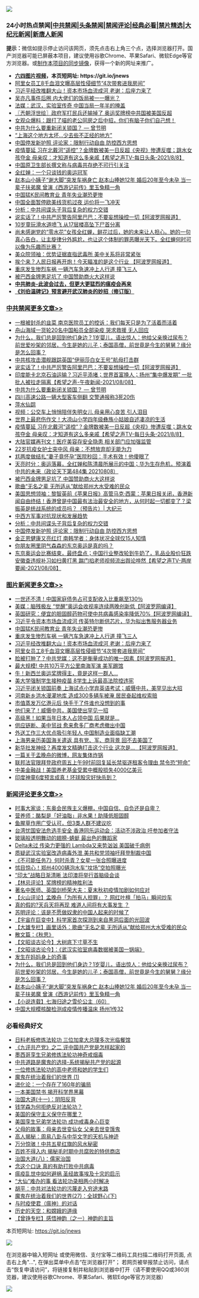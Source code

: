 ![](https://raw.githubusercontent.com/fqnews/bnews/master/64photo/fqnews-qr.jpg)

<div id="tt">
<h3>24小时热点禁闻|<a href="#%E4%B8%AD%E5%85%B1%E7%A6%81%E9%97%BB%E6%9B%B4%E5%A4%9A%E6%96%87%E7%AB%A0">中共禁闻</a>|<a href="#%E5%9B%BE%E7%89%87%E6%96%B0%E9%97%BB%E6%9B%B4%E5%A4%9A%E6%96%87%E7%AB%A0">头条禁闻</a>|<a href="#%E6%96%B0%E9%97%BB%E8%AF%84%E8%AE%BA%E6%9B%B4%E5%A4%9A%E6%96%87%E7%AB%A0">禁闻评论|<a href="#%E5%BF%85%E7%9C%8B%E7%BB%8F%E5%85%B8%E5%A5%BD%E6%96%87">经典必看|<a href="/video.md#%E7%A6%81%E7%89%87%E7%B2%BE%E9%80%89">禁片精选</a>|<a href="https://github.com/fqnews/djy/blob/master/gb/nf1351518.md#1">大纪元新闻</a>|<a href="https://github.com/fqnews/ntdtv/blob/master/gb/prog204.md#1">新唐人新闻</a></h3>
<div><b>提示：</b>微信如提示停止访问该网页，须先点击右上角三个点，选择浏览器打开。国产浏览器可能已屏蔽本项目，建议使用谷歌Chrome、苹果Safari、微软Edge等官方浏览器。或<a href="https://github.com/fqnews/bnews/blob/master/%E5%88%B6%E4%BD%9Cgit%E7%A6%81%E9%97%BB%E9%95%9C%E5%83%8F.md">制作本项目的同步镜像</a>，获得一个新的网址来推广。</div>
<ul>
<li><b><a href="http://d1.bdrive.tk/64.mp4" target="_blank">六四图片视频</a>，本页短网址: https://git.io/jnews</b></li>
<li><a href="/topimagenews/20210809/1602711.md">阿里女员工8千血泪文曝高层性侵细节“4次带套进我房间”</a></li>
<li><a href="/topimagenews/20210809/1602741.md">习近平经改推翻大山！资本市场血流成河 老谢：后座力来了</a></li>
<li><a href="/yule/20210809/1602836.md">吴亦凡事件后圈 内大佬们的饭局被一一曝光？</a></li>
<li><a href="/headline/20210809/1602740.md">法媒：武汉，实验室传奇 中国当局一年半的掩盖</a></li>
<li><a href="/ssgc/20210809/1602760.md">〖兲朝浮世绘〗政府军打民兵还输掉了 奥运奖牌榜中共国被美国反超</a></li>
<li><a href="/bannedvideo/20210809/1602774.md">女观众爆料：跟打了喵的老公同房之后中招，你们有脑子你们自己想！</a></li>
<li><a href="/comments/20210809/1603023.md">中共为什么要重新闭关锁国？ — 曾节明</a></li>
<li><a href="/cnnews/20210809/1602927.md">“上海这个地方太坏...少去些不正经的地方”</a></li>
<li><a href="/cbnews/20210809/1602717.md">中国停发新护照 评论家：限制行动自由 防控西方思想</a></li>
<li><a href="/comments/20210809/1602928.md">疫情蔓延 习在北戴河“遥控”？金牌数被美一日反超《央视》惨遭反噬；跳水女孩夺金 母亲叹：才知道有这么多亲戚【希望之声TV-每日头条-2021/8/8】</a></li>
<li><a href="/headline/20210809/1602817.md">中国原卫生部长撰文称与病毒共存绝不可行引关注</a></li>
<li><a href="/comments/20210809/1602831.md">全红婵：一个只谈钱的奥运冠军</a></li>
<li><a href="/comments/20210809/1603117.md">赵本山小姨子“谢大脚”突发车祸身亡 赵本山捧她12年 婚后20年至今未孕 当一辈子扶弟魔 曾演《西游记前传》里玉兔精一角</a></li>
<li><a href="/topimagenews/20210809/1602818.md">中国猛K民间教育业 青年失业潮恐更惨</a></li>
<li><a href="/finance/20210809/1602723.md">中国全面暂停欧美线货机过夜 运价将一飞冲天</a></li>
<li><a href="/cbnews/20210809/1602728.md">分析：中共间谍头子背后复杂的权力交错</a></li>
<li><a href="/cbnews/20210809/1603103.md">说实话了！中共严厉警告阿里巴巴：不要妄想操控一切【阿波罗网报道】</a></li>
<li><a href="/lifebaike/20210809/1602768.md">10岁童玩滑水道喷飞 从17层楼高坠下尸首分离</a></li>
<li><a href="/bannedvideo/20210809/1602940.md">尚未感谢党的“零水花”女孩全红蝉，鲜花过后，她的未来让人担心。她的一句真心告白，让主旋律分外尴尬，也让这个体制的罪恶曝光天下。全红蝉何时可以像为乐趣而比赛？</a></li>
<li><a href="/comments/20210809/1602765.md">美众院领袖：优势证据直指武毒所 美中关系将非常紧张</a></li>
<li><a href="/finance/20210809/1602961.md">挨个来？人民日报再开炮！今天瞄准的是这个行业 【阿波罗网报道】</a></li>
<li><a href="/topimagenews/20210809/1602751.md">重庆发生惨烈车祸 一辆汽车急速冲上人行道 撞飞三人</a></li>
<li><a href="/cbnews/20210809/1602844.md">被巴西金牌男足坑了 中国赞助商火大这样说</a></li>
<li><b><a href="/comments/20200211/1275071.md" target="_blank">中共肺炎-此波会过去，但更大更猛烈的瘟疫会再来</a></b></li>
<li><b><a href="/comments/20200207/1272816.md" target="_blank">《刘伯温碑记》预言避开武汉肺炎的妙招（修订版）</a></b></li>
</ul>
</div>

<div class="catlist">
<h3><a href="/cbnews/" target="_blank">中共禁闻</a><span><a href="/cbnews/" target="_blank" rel="nofollow">更多文章>></a></span></h3>
<ul>
<li><a href="/cbnews/20210809/1603191.md" target="_blank">一根被封杀的韭菜 南京医院员工的控诉：我们每天只是为了活着而活着</a></li>
<li><a href="/cbnews/20210809/1603151.md" target="_blank">舟山海域一货轮20名中国船员全部染疫 哭求救援 无人回应</a></li>
<li><a href="/comments/20210809/1603121.md" target="_blank">为什么，我们总是回到他们身边？1岁婴儿，语出惊人：他给父亲换过尿布？前世爱吵架的邻居，今生是她的儿子；泰国高僧，前世竟是今生的舅舅？缘分是怎么回事？</a></li>
<li><a href="/cbnews/20210809/1603104.md" target="_blank">中共核攻击潜舰跟踪英国“伊丽莎白女王号”航母打击群</a></li>
<li><a href="/cbnews/20210809/1603103.md" target="_blank">说实话了！中共严厉警告阿里巴巴：不要妄想操控一切【阿波罗网报道】</a></li>
<li><a href="/comments/20210809/1603035.md" target="_blank">印度能卡北京石油运输？习近平添堵；世界首富换人；扬州“集中爆发期” 一批批人被拉走隔离【希望之声-午夜新闻-2021/08/08】</a></li>
<li><a href="/comments/20210809/1603023.md" target="_blank">中共为什么要重新闭关锁国？ — 曾节明</a></li>
<li><a href="/cbnews/20210809/1603034.md" target="_blank">四川高速公路一辆大型客车侧翻 交警通报称3死20伤</a></li>
<li><a href="/cbnews/20210809/1603030.md" target="_blank">萍水仙踪</a></li>
<li><a href="/cbnews/20210809/1602988.md" target="_blank">视频：公交车上悄悄陪伴失明女儿 母亲用心良苦 引人泪目</a></li>
<li><a href="/cbnews/20210809/1602970.md" target="_blank">世界上最悲伤作文！大凉山小学四年级彝族小姑娘自述凄凉的生活</a></li>
<li><a href="/comments/20210809/1602928.md" target="_blank">疫情蔓延 习在北戴河“遥控”？金牌数被美一日反超《央视》惨遭反噬；跳水女孩夺金 母亲叹：才知道有这么多亲戚【希望之声TV-每日头条-2021/8/8】</a></li>
<li><a href="/cbnews/20210809/1602908.md" target="_blank">大陆官媒再刊文！医疗美容存安全隐患 相关部门应加强监管</a></li>
<li><a href="/cbnews/20210809/1602872.md" target="_blank">22岁抗疫女护士突中风 母亲：不想放弃却无能为力</a></li>
<li><a href="/cbnews/20210809/1602871.md" target="_blank">尪两度做结扎“妻子竟怀孕”医院秒回：手术有效！他傻眼了</a></li>
<li><a href="/cbnews/20210809/1602869.md" target="_blank">天亮时分：奥运落幕，全红婵和陈清晨所展示的中国；华为生存危机，预演着中共的未来（政论天下第484集 20210808）</a></li>
<li><a href="/cbnews/20210809/1602844.md" target="_blank">被巴西金牌男足坑了 中国赞助商火大这样说</a></li>
<li><a href="/comments/20210809/1602826.md" target="_blank">歌曲“无名之辈 无所适从”献给郑州大水受难的民众</a></li>
<li><a href="/cbnews/20210809/1602825.md" target="_blank">美国思想领袖：黎智英前《苹果日报》高管马克·西蒙：苹果日报关闭，香港新闻自由终结！香港曾是中国最有法治最安全的地方，从何时起一切都变了？梁振英是统战系统的成员吗？（预告片）| 大纪元</a></li>
<li><a href="/comments/20210809/1602819.md" target="_blank">中西方军事对抗现状和发展趋势</a></li>
<li><a href="/cbnews/20210809/1602728.md" target="_blank">分析：中共间谍头子背后复杂的权力交错</a></li>
<li><a href="/cbnews/20210809/1602717.md" target="_blank">中国停发新护照 评论家：限制行动自由 防控西方思想</a></li>
<li><a href="/cbnews/20210808/1602706.md" target="_blank">金正恩健康又亮红灯 南韩学者：身体状况全球仅15人知情</a></li>
<li><a href="/comments/20210808/1602684.md" target="_blank">你朋友圈里阴气森森的东京奥运是真的吗？</a></li>
<li><a href="/comments/20210808/1602677.md" target="_blank">东京奥运会比赛结束，最终盘点；中国行业整改轮到牛奶了，乳品业股价狂跌安徽查违规补习如扫黄打黑 踹门掐老师视频流出舆论哗然【希望之声TV-两岸要闻-2021/08/08】</a></li>

</ul>
</div>
<div class="catlist">
<h3><a href="/topimagenews/" target="_blank">图片新闻</a><span><a href="/topimagenews/" target="_blank" rel="nofollow">更多文章>></a></span></h3>
<ul>
<li><a href="/topimagenews/20210809/1603201.md" target="_blank">一世还不清！中国家庭债务占可支配收入比重飙至130％</a></li>
<li><a href="/topimagenews/20210809/1603179.md" target="_blank">美媒：脑残极左 “觉醒”奥运会收视率连续两晚创新低【阿波罗网编译】</a></li>
<li><a href="/topimagenews/20210809/1603160.md" target="_blank">英国研究：便宜的胆固醇药物可使中共病毒感染率降低70%【阿波罗网编译】</a></li>
<li><a href="/topimagenews/20210809/1603159.md" target="_blank">习近平令资本市场血流成河 传英特尔断供芯片，华为拟出售服务器业务</a></li>
<li><a href="/topimagenews/20210809/1602818.md" target="_blank">中国猛K民间教育业 青年失业潮恐更惨</a></li>
<li><a href="/topimagenews/20210809/1602751.md" target="_blank">重庆发生惨烈车祸 一辆汽车急速冲上人行道 撞飞三人</a></li>
<li><a href="/topimagenews/20210809/1602741.md" target="_blank">习近平经改推翻大山！资本市场血流成河 老谢：后座力来了</a></li>
<li><a href="/topimagenews/20210809/1602711.md" target="_blank">阿里女员工8千血泪文曝高层性侵细节“4次带套进我房间”</a></li>
<li><a href="/topimagenews/20210808/1602555.md" target="_blank">脸被打肿了？中共党媒：这不是衡量成功的唯一因素【阿波罗网报道】</a></li>
<li><a href="/topimagenews/20210808/1602348.md" target="_blank">最大规模! 中共10万平方公里南海军演 美军踢馆</a></li>
<li><a href="/topimagenews/20210808/1602336.md" target="_blank">牛！新西兰奥运奖牌得主，竟是这样一群人…</a></li>
<li><a href="/topimagenews/20210808/1602263.md" target="_blank">美大学强制学生接种疫苗 8学生上诉最高法院控违宪</a></li>
<li><a href="/topimagenews/20210807/1602111.md" target="_blank">习近平闭关锁国前奏 上海试点小学弃英语考试；威慑中共，美罕见出大招</a></li>
<li><a href="/topimagenews/20210807/1601991.md" target="_blank">河南新乡洪水漫灌地库 造成300多辆车被淹 居民奋起维权索赔</a></li>
<li><a href="/topimagenews/20210807/1601959.md" target="_blank">市值蒸发万亿港元后 快手干了件谁也没想到的事</a></li>
<li><a href="/topimagenews/20210807/1601785.md" target="_blank">他们来了！威慑中共，美国使出罕见一招</a></li>
<li><a href="/topimagenews/20210807/1601784.md" target="_blank">高级黑！如果当年日本人占领中国 后果就是…</a></li>
<li><a href="/topimagenews/20210807/1601706.md" target="_blank">供应链断、美中贸战 愈来愈多厂商考虑撤出中国</a></li>
<li><a href="/topimagenews/20210807/1601696.md" target="_blank">外送工作三大优点吸引年轻人 中国制造业面临缺工潮</a></li>
<li><a href="/topimagenews/20210806/1601588.md" target="_blank">上海男亲历美国海关遣返 具有党、军、商背景 回不去美国了</a></li>
<li><a href="/topimagenews/20210806/1601268.md" target="_blank">新华社发神经？再度发文精确打击这个行业 这次是&#8230; 【阿波罗网报道】</a></li>
<li><a href="/topimagenews/20210806/1601156.md" target="_blank">一篇关于孟晚舟的微博，网友集体炸锅</a></li>
<li><a href="/topimagenews/20210806/1601061.md" target="_blank">联邦法官限拜登政府周五上午9时前回复延长禁驱逐租客令理由 禁令恐“短命”</a></li>
<li><a href="/topimagenews/20210806/1601012.md" target="_blank">中美金融战！美国养老基金受累中概股损失4000亿美元</a></li>
<li><a href="/topimagenews/20210805/1600923.md" target="_blank">印度神童6度预言成真！环球股灾好快杀到？</a></li>

</ul>
</div>
<div class="catlist">
<h3><a href="/comments/" target="_blank">新闻评论</a><span><a href="/comments/" target="_blank" rel="nofollow">更多文章>></a></span></h3>
<ul>
<li><a href="/comments/20210809/1603221.md" target="_blank">时事大家谈：东奥会民族主义爆棚，中国自信、自负还是自卑？</a></li>
<li><a href="/comments/20210809/1603203.md" target="_blank">营养师：酪梨是「好油脂」非水果！助降低胆固醇</a></li>
<li><a href="/comments/20210809/1603202.md" target="_blank">鱼腥草作用广受认可，但3类人群不建议吃</a></li>
<li><a href="/comments/20210809/1603197.md" target="_blank">台湾忧国安法危选手安全 香港同乐运动会：活动不涉政治 吁参加者守法</a></li>
<li><a href="/comments/20210809/1603196.md" target="_blank">玻璃般透明舞动的翅膀-蜻蜓 最出色的舞蹈家</a></li>
<li><a href="/comments/20210809/1603195.md" target="_blank">Delta未过 传染力更强的 Lambda又来势汹汹 美国破千病例</a></li>
<li><a href="/comments/20210809/1603194.md" target="_blank">质疑武汉实验室改造病毒外泄 美共和党领袖吁拜登制裁中国</a></li>
<li><a href="/comments/20210809/1603180.md" target="_blank">《不可能任务7》何时杀青？女星一张合照曝进度</a></li>
<li><a href="/comments/20210809/1603178.md" target="_blank">怵目惊心！郑州4000辆泡水车“坟场”空拍照曝光</a></li>
<li><a href="/comments/20210809/1603176.md" target="_blank">“印太”战略日渐清晰 法印澳将举行首脑级会谈</a></li>
<li><a href="/comments/20210809/1603162.md" target="_blank">【林忌评论】奖牌榜的精神胜利法</a></li>
<li><a href="/comments/20210809/1603158.md" target="_blank">著名中医师、英国剑桥荣大夫：夏末秋初疫情加剧如何应对</a></li>
<li><a href="/comments/20210809/1603153.md" target="_blank">【火山评论】孟晚舟「为所有人担罪」？ 网红叶檀「拍马」瞬间炒车</a></li>
<li><a href="/comments/20210809/1603146.md" target="_blank">真的假的?天兵天将再现 难道人间将有大事发生 ？</a></li>
<li><a href="/comments/20210809/1603145.md" target="_blank">苏明评论：该是不愿做奴隶的中国人起来的时候了</a></li>
<li><a href="/comments/20210809/1603138.md" target="_blank">【宇宙在巨变中】科学家首次探测到来自黑洞后面的光回波</a></li>
<li><a href="/comments/20210809/1603137.md" target="_blank">【大雄专栏】画里话外：歌曲“无名之辈 无所适从”献给郑州大水受难的民众</a></li>
<li><a href="/comments/20210809/1603136.md" target="_blank">散文篇：《秋思》</a></li>
<li><a href="/comments/20210809/1603135.md" target="_blank">【文昭谈古论今】大树底下寸草不生</a></li>
<li><a href="/comments/20210809/1603134.md" target="_blank">【文昭谈古论今】：《武汉实验室病毒数据被美国一锅端》</a></li>
<li><a href="/comments/20210809/1603114.md" target="_blank">发生在妈妈身上的奇事</a></li>
<li><a href="/comments/20210809/1603121.md" target="_blank">为什么，我们总是回到他们身边？1岁婴儿，语出惊人：他给父亲换过尿布？前世爱吵架的邻居，今生是她的儿子；泰国高僧，前世竟是今生的舅舅？缘分是怎么回事？</a></li>
<li><a href="/comments/20210809/1603117.md" target="_blank">赵本山小姨子“谢大脚”突发车祸身亡 赵本山捧她12年 婚后20年至今未孕 当一辈子扶弟魔 曾演《西游记前传》里玉兔精一角</a></li>
<li><a href="/comments/20210809/1603113.md" target="_blank">【小说连载】七海归途之雪伦公主（60）</a></li>
<li><a href="/comments/20210809/1603112.md" target="_blank">中国大规模核酸检测成疫情传播温床 扬州1传32</a></li>

</ul>
</div>

<div class="catlist">
<h3>必看经典好文</h3>
<ul>
<li><a href="/comments/20200531/1337359.md" target="_blank">日料老板修炼法轮功 三位加拿大总理多次光临餐馆</a></li>
<li><a href="/bookonline/20131116/201055.md" target="_blank">《九评共产党》之二 评中国共产党是怎样起家的</a></li>
<li><a href="/topimagenews/20210214/1487270.md" target="_blank">墨西哥孪生兄弟修炼法轮功神奇戒烟毒</a></li>
<li><a href="/comments/20181209/1044543.md" target="_blank">中共道路是魔鬼的选择-系统揭秘共产党的起源</a></li>
<li><a href="/cbnews/20200702/1354550.md" target="_blank">一位修炼法轮功的高中老师和她的学生们</a></li>
<li><a href="/topimagenews/20180519/944624.md" target="_blank">魔鬼在统治着我们的世界 (1)</a></li>
<li><a href="/comments/20200907/1392278.md" target="_blank">进化论：一个存在了160年的骗局</a></li>
<li><a href="/lifebaike/20210222/1491794.md" target="_blank">一本美国禁书 揭开科学界黑幕</a></li>
<li><a href="/cbnews/20180317/915893.md" target="_blank">治国大道(十一)：阴阳反背</a></li>
<li><a href="/comments/20210123/1473430.md" target="_blank">钱学森为何拒绝反对法轮功？</a></li>
<li><a href="/lifebaike/20200520/1331379.md" target="_blank">美国的保守主义保守在哪里？</a></li>
<li><a href="/comments/20210509/1542373.md" target="_blank">美国孪生兄弟学法轮功 成功戒毒身心巨变</a></li>
<li><a href="/cbnews/20210507/1541162.md" target="_blank">父母的故事：母亲去世变仙女 父亲去世变饿鬼</a></li>
<li><a href="/aomi/history/20170924/831575.md" target="_blank">高人揭秘：周易八卦与中华文字的天机与神迹</a></li>
<li><a href="/ccpdope/20210708/1583079.md" target="_blank">万分惊骇！中共五星红旗的风水秘密</a></li>
<li><a href="/lifebaike/20200711/1358994.md" target="_blank">百姓不得入内 揭秘毛时期中共腐败的特供商店</a></li>
<li><a href="/cbnews/20190424/914482.md" target="_blank">治国大道(八)：儒家治国</a></li>
<li><a href="/comments/20200707/1357090.md" target="_blank">念这个口诀 真的有助打败中共病毒</a></li>
<li><a href="/comments/20200618/1346823.md" target="_blank">瘟疫乱世中如何避祸 圣经故事埃及十灾的启示</a></li>
<li><a href="/cbnews/20210428/1535533.md" target="_blank">“大仙”难办的事  看法轮功录相两小时解决</a></li>
<li><a href="/cbnews/20200720/1363328.md" target="_blank">胡平：中共对法轮功的污蔑走入穷途末路</a></li>
<li><a href="/comments/20181224/1052333.md" target="_blank">魔鬼在统治着我们的世界(27)：全球野心(下)</a></li>
<li><a href="/comments/20200327/1301424.md" target="_blank">与时疫使君（瘟神）的对话</a></li>
<li><a href="/cbnews/20190219/1083302.md" target="_blank">历史的天空：和嫦娥的道缘</a></li>
<li><a href="/comments/20210611/1564824.md" target="_blank">【曾铮专栏】感悟神韵（之一）神韵的主旨</a></li>

</ul>
</div>

本页短网址: https://git.io/jnews

![](https://raw.githubusercontent.com/fqnews/bnews/master/64photo/fqnews-qr.jpg)

在浏览器中输入短网址 或使用微信、支付宝等二维码工具扫描二维码打开页面, 点击右上角"...", 在弹出菜单中点击“在浏览器打开”； 若网页被举报禁止访问，请点击“恢复申请访问”，将链接复制并粘贴到浏览器中打开（请不要使用QQ或360浏览器，建议使用谷歌Chrome、苹果Safari、微软Edge等官方浏览器）

![](https://raw.githubusercontent.com/fqnews/bnews/master/64photo/wx.jpg)